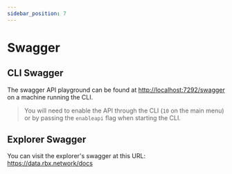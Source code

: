 ```yaml
---
sidebar_position: 7
---
```


# Swagger

## CLI Swagger

The swagger API playground can be found at <a href="http://localhost:7292/swagger">http://localhost:7292/swagger</a> on a machine running the CLI.
> You will need to enable the API through the CLI (`10` on the main menu) or by passing the `enableapi` flag when starting the CLI. 


## Explorer Swagger

You can visit the explorer's swagger at this URL: <a href="https://data.rbx.network/docs">https://data.rbx.network/docs</a>